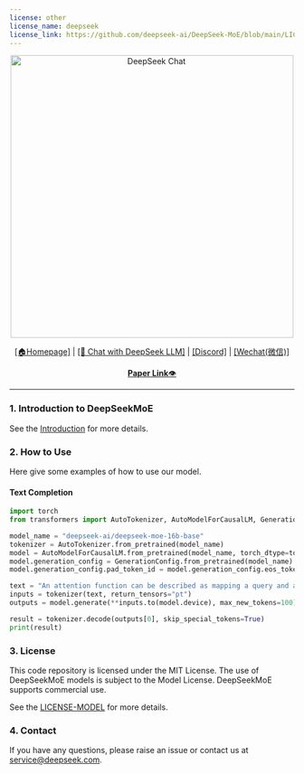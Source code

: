 ```yaml
---
license: other
license_name: deepseek
license_link: https://github.com/deepseek-ai/DeepSeek-MoE/blob/main/LICENSE-MODEL
---
```


<p align="center">
<img width="500px" alt="DeepSeek Chat" src="https://github.com/deepseek-ai/DeepSeek-LLM/blob/main/images/logo.png?raw=true">
</p>
<p align="center"><a href="https://www.deepseek.com/">[🏠Homepage]</a>  |  <a href="https://chat.deepseek.com/">[🤖 Chat with DeepSeek LLM]</a>  |  <a href="https://discord.gg/Tc7c45Zzu5">[Discord]</a>  |  <a href="https://github.com/deepseek-ai/DeepSeek-LLM/blob/main/images/qr.jpeg">[Wechat(微信)]</a> </p>

<p align="center">
  <a href="https://arxiv.org/pdf/2401.06066.pdf"><b>Paper Link</b>👁️</a>
</p>
<hr>




### 1. Introduction to DeepSeekMoE
See the [Introduction](https://github.com/deepseek-ai/DeepSeek-MoE/blob/main) for more details.

### 2. How to Use
Here give some examples of how to use our model.
#### Text Completion
```python
import torch
from transformers import AutoTokenizer, AutoModelForCausalLM, GenerationConfig

model_name = "deepseek-ai/deepseek-moe-16b-base"
tokenizer = AutoTokenizer.from_pretrained(model_name)
model = AutoModelForCausalLM.from_pretrained(model_name, torch_dtype=torch.bfloat16, device_map="auto")
model.generation_config = GenerationConfig.from_pretrained(model_name)
model.generation_config.pad_token_id = model.generation_config.eos_token_id

text = "An attention function can be described as mapping a query and a set of key-value pairs to an output, where the query, keys, values, and output are all vectors. The output is"
inputs = tokenizer(text, return_tensors="pt")
outputs = model.generate(**inputs.to(model.device), max_new_tokens=100)

result = tokenizer.decode(outputs[0], skip_special_tokens=True)
print(result)
```

### 3. License
This code repository is licensed under the MIT License. The use of DeepSeekMoE models is subject to the Model License. DeepSeekMoE supports commercial use.

See the [LICENSE-MODEL](https://github.com/deepseek-ai/DeepSeek-MoE/blob/main/LICENSE-MODEL) for more details.

### 4. Contact

If you have any questions, please raise an issue or contact us at [service@deepseek.com](mailto:service@deepseek.com).

